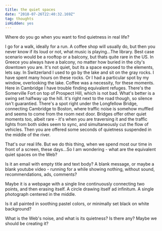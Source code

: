 ```yaml
---
title: the quiet spaces
date: "2018-07-26T22:40:32.169Z"
tag: thoughts
isHidden: yes
---
```


Where do you go when you want to find quietness in real life?

I go for a walk, ideally for a run. A coffee shop will usually do, but then you never know if its loud or not, what music is playing...The library. Best case scenario would be a rooftop or a balcony, but thats quite rare in the US. In Greece you always have a balcony, no matter how buried in the city's downtown you are. It's not quiet, but its a space exposed to the elements, lets say. In Switzerland I used to go by the lake and sit on the gray rocks. I have spent many hours on these rocks. Or I had a particular spot by my window, overlooking the lake. Coffee was a necessity, for these moments. Here in Cambridge I have trouble finding equivalent refuges. There's the Somerville Fort on top of Prospect Hill, which is not bad. What's better is a swing set halfway up the hill. It's right next to the road though, so silence isn't guarantied. There's a spot right under the Longfellow Bridge, connecting Cambridge to Boston, where traffic noise is somehow muffled and seems to come from the room next door. Bridges offer other quiet moments too, albeit rare - it's when you are traversing it and the traffic lights from both sides seem to sync, and simultaneously cut the flow of vehicles. Then you are offered some seconds of quietness suspended in the middle of the river.

That's our real life. But we do this thing, when we spend most our time in front of a screen, these days...So I am wondering - what are the equivalent quiet spaces on the Web?

Is it an email with empty title and text body? A blank message, or maybe a blank youtube video - running for a while showing nothing, without sound, recommendations, ads, comments?

Maybe it is a webpage with a single line continuously connecting two points, and then erasing itself. A circle drawing itself ad infinitum. A single photograph centered in the middle.

Is it all painted in soothing pastel colors, or minimally set black on white background?

What is the Web's noise, and what is its quietness? Is there any? Maybe we should be creating it?
